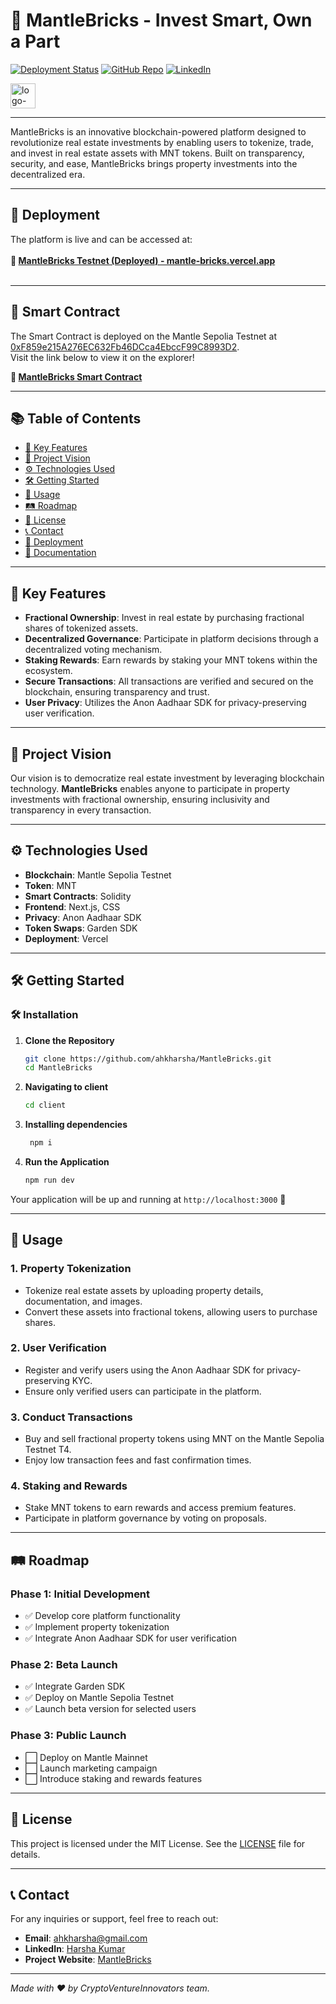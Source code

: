 # 🏢 **MantleBricks** - Invest Smart, Own a Part

[![Deployment Status](https://img.shields.io/badge/Deployment-Live-brightgreen)](https://mantle-bricks.vercel.app/)
[![GitHub Repo](https://img.shields.io/badge/GitHub-Repository-blue)](https://github.com/ahkharsha/MantleBricks)
[![LinkedIn](https://img.shields.io/badge/Connect-LinkedIn-blue)](https://www.linkedin.com/in/harsha-kumar-a-271a76203/)

<img src="https://github.com/user-attachments/assets/1cbac393-80d1-431a-8d0a-fe2255f1bcf5" alt="logo-white" width="40"/>

---

MantleBricks is an innovative blockchain-powered platform designed to revolutionize real estate investments by enabling users to tokenize, trade, and invest in real estate assets with MNT tokens. Built on transparency, security, and ease, MantleBricks brings property investments into the decentralized era.

---

## 🚀 **Deployment**

The platform is live and can be accessed at:  
<br>**🔗 [MantleBricks Testnet (Deployed) - mantle-bricks.vercel.app](https://mantle-bricks.vercel.app/)**<br><br>

---

## 📜 **Smart Contract**

The Smart Contract is deployed on the Mantle Sepolia Testnet at [0xF859e215A276EC632Fb46DCca4EbccF99C8993D2](https://explorer.sepolia.mantle.xyz/address/0xF859e215A276EC632Fb46DCca4EbccF99C8993D2).  
Visit the link below to view it on the explorer!

**🔗 [MantleBricks Smart Contract](https://explorer.sepolia.mantle.xyz/address/0xF859e215A276EC632Fb46DCca4EbccF99C8993D2)**

---

## 📚 **Table of Contents**

- [🌟 Key Features](#-key-features)
- [🎯 Project Vision](#-project-vision)
- [⚙️ Technologies Used](#️-technologies-used)
- [🛠 Getting Started](#-getting-started)
- [📖 Usage](#-usage)
- [🛤 Roadmap](#-roadmap)
- [📜 License](#-license)
- [📞 Contact](#-contact)
- [🚀 Deployment](#-deployment)
- [📄 Documentation](#-documentation)

---

## 🌟 **Key Features**

- **Fractional Ownership**: Invest in real estate by purchasing fractional shares of tokenized assets.
- **Decentralized Governance**: Participate in platform decisions through a decentralized voting mechanism.
- **Staking Rewards**: Earn rewards by staking your MNT tokens within the ecosystem.
- **Secure Transactions**: All transactions are verified and secured on the blockchain, ensuring transparency and trust.
- **User Privacy**: Utilizes the Anon Aadhaar SDK for privacy-preserving user verification.

---

## 🎯 **Project Vision**

Our vision is to democratize real estate investment by leveraging blockchain technology. **MantleBricks** enables anyone to participate in property investments with fractional ownership, ensuring inclusivity and transparency in every transaction.

---

## ⚙️ **Technologies Used**

- **Blockchain**: Mantle Sepolia Testnet
- **Token**: MNT
- **Smart Contracts**: Solidity
- **Frontend**: Next.js, CSS
- **Privacy**: Anon Aadhaar SDK
- **Token Swaps**: Garden SDK
- **Deployment**: Vercel

---

## 🛠 **Getting Started**

### 🛠️ **Installation**

1. **Clone the Repository**
    ```bash
    git clone https://github.com/ahkharsha/MantleBricks.git
    cd MantleBricks
    ```

2. **Navigating to client**
    ```bash
    cd client
    ```

3. **Installing dependencies**
   ```bash
    npm i
    ```

4. **Run the Application**
    ```bash
    npm run dev
    ```

Your application will be up and running at `http://localhost:3000` 🚀

---

## 📖 **Usage**

### **1. Property Tokenization**

- Tokenize real estate assets by uploading property details, documentation, and images.
- Convert these assets into fractional tokens, allowing users to purchase shares.

### **2. User Verification**

- Register and verify users using the Anon Aadhaar SDK for privacy-preserving KYC.
- Ensure only verified users can participate in the platform.

### **3. Conduct Transactions**

- Buy and sell fractional property tokens using MNT on the Mantle Sepolia Testnet T4.
- Enjoy low transaction fees and fast confirmation times.

### **4. Staking and Rewards**

- Stake MNT tokens to earn rewards and access premium features.
- Participate in platform governance by voting on proposals.

---

## 🛤 **Roadmap**

### **Phase 1: Initial Development**

- ✅ Develop core platform functionality
- ✅ Implement property tokenization
- ✅ Integrate Anon Aadhaar SDK for user verification

### **Phase 2: Beta Launch**

- ✅ Integrate Garden SDK
- ✅ Deploy on Mantle Sepolia Testnet
- ✅ Launch beta version for selected users

### **Phase 3: Public Launch**

- ⬜ Deploy on Mantle Mainnet
- ⬜ Launch marketing campaign
- ⬜ Introduce staking and rewards features

---

## 📜 **License**

This project is licensed under the MIT License. See the [LICENSE](https://github.com/ahkharsha/MantleBricks/blob/main/LICENSE) file for details.

---

## 📞 **Contact**

For any inquiries or support, feel free to reach out:

- **Email**: [ahkharsha@gmail.com](mailto:ahkharsha@gmail.com)
- **LinkedIn**: [Harsha Kumar](https://www.linkedin.com/in/harsha-kumar-a-271a76203/)
- **Project Website**: [MantleBricks](https://mantle-bricks.vercel.app/)

---

*Made with ❤️ by CryptoVentureInnovators team.*
